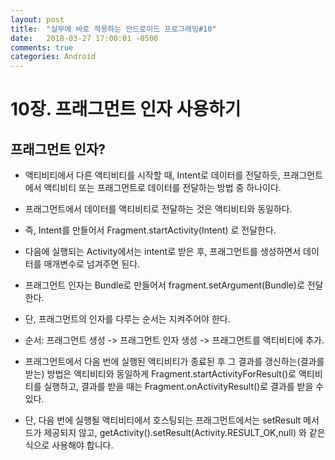 ```yaml
---
layout: post
title:  "실무에 바로 적용하는 안드로이드 프로그래밍#10"
date:   2018-03-27 17:00:01 -0500
comments: true
categories: Android
---
```


# 10장. 프래그먼트 인자 사용하기

## 프래그먼트 인자?

* 액티비티에서 다른 액티비티를 시작할 때, Intent로 데이터를 전달하듯, 프래그먼트에서 
  액티비티 또는 프래그먼트로 데이터를 전달하는 방법 중 하나이다.

* 프래그먼트에서 데이터를 액티비티로 전달하는 것은 액티비티와 동일하다.

* 즉, Intent를 만들어서 Fragment.startActivity(Intent) 로 전달한다.

* 다음에 실행되는 Activity에서는 intent로 받은 후, 프래그먼트를 생성하면서 데이터를
  매개변수로 넘겨주면 된다.

* 프래그먼트 인자는 Bundle로 만들어서 fragment.setArgument(Bundle)로 전달한다.

* 단, 프래그먼트의 인자를 다루는 순서는 지켜주어야 한다.

* 순서: 프래그먼트 생성 -> 프래그먼트 인자 생성 -> 프래그먼트를 액티비티에 추가.

* 프래그먼트에서 다음 번에 실행된 액티비티가 종료된 후 그 결과를 갱신하는(결과를 받는) 방법은
  액티비티와 동일하게 Fragment.startActivityForResult()로 액티비티를 실행하고,
  결과를 받을 때는 Fragment.onActivityResult()로 결과를 받을 수 있다.

* 단, 다음 번에 실행될 액티비티에서 호스팅되는 프래그먼트에서는 setResult 메서드가 제공되지 않고,
  getActivity().setResult(Activity.RESULT_OK,null) 와 같은식으로 사용해야 합니다.


